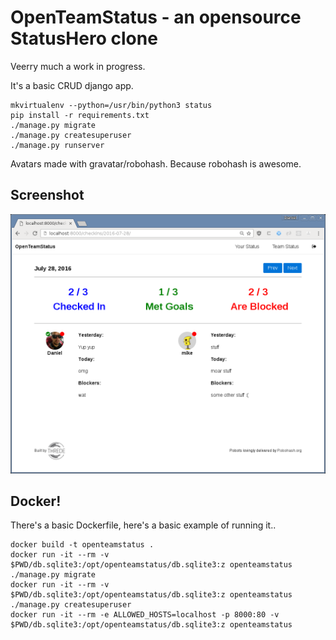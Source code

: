 # OpenTeamStatus - an opensource StatusHero clone

Veerry much a work in progress.

It's a basic CRUD django app.

```
mkvirtualenv --python=/usr/bin/python3 status
pip install -r requirements.txt
./manage.py migrate
./manage.py createsuperuser
./manage.py runserver
```

Avatars made with gravatar/robohash. Because robohash is awesome.

## Screenshot
![screenshot](.screenshot.png)

## Docker!
There's a basic Dockerfile, here's a basic example of running it..
```
docker build -t openteamstatus .
docker run -it --rm -v $PWD/db.sqlite3:/opt/openteamstatus/db.sqlite3:z openteamstatus ./manage.py migrate
docker run -it --rm -v $PWD/db.sqlite3:/opt/openteamstatus/db.sqlite3:z openteamstatus ./manage.py createsuperuser
docker run -it --rm -e ALLOWED_HOSTS=localhost -p 8000:80 -v $PWD/db.sqlite3:/opt/openteamstatus/db.sqlite3:z openteamstatus
```
